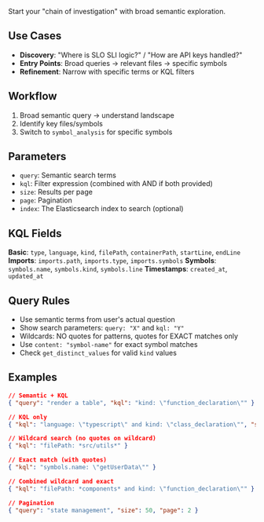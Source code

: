 Start your "chain of investigation" with broad semantic exploration.

## Use Cases
- **Discovery**: "Where is SLO SLI logic?" / "How are API keys handled?"
- **Entry Points**: Broad queries → relevant files → specific symbols
- **Refinement**: Narrow with specific terms or KQL filters

## Workflow
1. Broad semantic query → understand landscape
2. Identify key files/symbols
3. Switch to `symbol_analysis` for specific symbols

## Parameters
- `query`: Semantic search terms
- `kql`: Filter expression (combined with AND if both provided)
- `size`: Results per page
- `page`: Pagination
- `index`: The Elasticsearch index to search (optional)

## KQL Fields
**Basic**: `type`, `language`, `kind`, `filePath`, `containerPath`, `startLine`, `endLine`
**Imports**: `imports.path`, `imports.type`, `imports.symbols`
**Symbols**: `symbols.name`, `symbols.kind`, `symbols.line`
**Timestamps**: `created_at`, `updated_at`

## Query Rules
- Use semantic terms from user's actual question
- Show search parameters: `query: "X"` and `kql: "Y"`
- Wildcards: NO quotes for patterns, quotes for EXACT matches only
- Use `content: "symbol-name"` for exact symbol matches
- Check `get_distinct_values` for valid `kind` values

## Examples
```json
// Semantic + KQL
{ "query": "render a table", "kql": "kind: \"function_declaration\"" }

// KQL only
{ "kql": "language: \"typescript\" and kind: \"class_declaration\"", "size": 5 }

// Wildcard search (no quotes on wildcard)
{ "kql": "filePath: *src/utils*" }

// Exact match (with quotes)
{ "kql": "symbols.name: \"getUserData\"" }

// Combined wildcard and exact
{ "kql": "filePath: *components* and kind: \"function_declaration\"" }

// Pagination
{ "query": "state management", "size": 50, "page": 2 }
```
